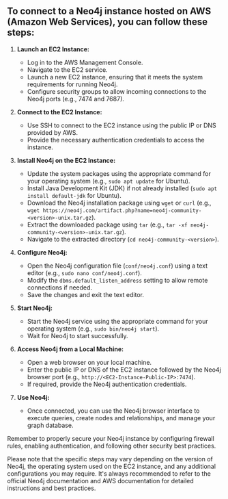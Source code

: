 ## To connect to a Neo4j instance hosted on AWS (Amazon Web Services), you can follow these steps:

1. **Launch an EC2 Instance:**
   - Log in to the AWS Management Console.
   - Navigate to the EC2 service.
   - Launch a new EC2 instance, ensuring that it meets the system requirements for running Neo4j.
   - Configure security groups to allow incoming connections to the Neo4j ports (e.g., 7474 and 7687).

2. **Connect to the EC2 Instance:**
   - Use SSH to connect to the EC2 instance using the public IP or DNS provided by AWS.
   - Provide the necessary authentication credentials to access the instance.

3. **Install Neo4j on the EC2 Instance:**
   - Update the system packages using the appropriate command for your operating system (e.g., `sudo apt update` for Ubuntu).
   - Install Java Development Kit (JDK) if not already installed (`sudo apt install default-jdk` for Ubuntu).
   - Download the Neo4j installation package using `wget` or `curl` (e.g., `wget https://neo4j.com/artifact.php?name=neo4j-community-<version>-unix.tar.gz`).
   - Extract the downloaded package using `tar` (e.g., `tar -xf neo4j-community-<version>-unix.tar.gz`).
   - Navigate to the extracted directory (`cd neo4j-community-<version>`).

4. **Configure Neo4j:**
   - Open the Neo4j configuration file (`conf/neo4j.conf`) using a text editor (e.g., `sudo nano conf/neo4j.conf`).
   - Modify the `dbms.default_listen_address` setting to allow remote connections if needed.
   - Save the changes and exit the text editor.

5. **Start Neo4j:**
   - Start the Neo4j service using the appropriate command for your operating system (e.g., `sudo bin/neo4j start`).
   - Wait for Neo4j to start successfully.

6. **Access Neo4j from a Local Machine:**
   - Open a web browser on your local machine.
   - Enter the public IP or DNS of the EC2 instance followed by the Neo4j browser port (e.g., `http://<EC2-Instance-Public-IP>:7474`).
   - If required, provide the Neo4j authentication credentials.

7. **Use Neo4j:**
   - Once connected, you can use the Neo4j browser interface to execute queries, create nodes and relationships, and manage your graph database.

Remember to properly secure your Neo4j instance by configuring firewall rules, enabling authentication, and following other security best practices.

Please note that the specific steps may vary depending on the version of Neo4j, the operating system used on the EC2 instance, and any additional configurations you may require. It's always recommended to refer to the official Neo4j documentation and AWS documentation for detailed instructions and best practices.
